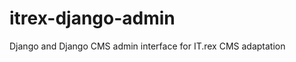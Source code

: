 itrex-django-admin
==================

Django and Django CMS admin interface for IT.rex CMS adaptation
